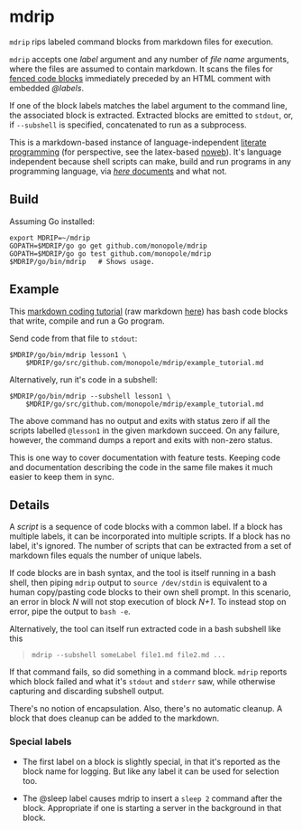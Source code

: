# mdrip

`mdrip` rips labeled command blocks from markdown files for execution.

`mdrip` accepts one _label_ argument and any number of _file name_
arguments, where the files are assumed to contain markdown.  It scans
the files for
[fenced code blocks](https://help.github.com/articles/github-flavored-markdown/#fenced-code-blocks)
immediately preceded by an HTML comment with embedded _@labels_.

If one of the block labels matches the label argument to the command line, the associated block is extracted.  Extracted blocks are emitted to `stdout`, or, if `--subshell` is specified, concatenated to run as a subprocess.

This is a markdown-based instance of language-independent
[literate programming](http://en.wikipedia.org/wiki/Literate_programming)
(for perspective, see the latex-based
[noweb](http://en.wikipedia.org/wiki/Noweb)).
It's language independent because shell scripts can
make, build and run programs in any programming language, via [_here_
documents](http://tldp.org/LDP/abs/html/here-docs.html) and what not.


## Build

Assuming Go installed:

```
export MDRIP=~/mdrip
GOPATH=$MDRIP/go go get github.com/monopole/mdrip
GOPATH=$MDRIP/go go test github.com/monopole/mdrip
$MDRIP/go/bin/mdrip   # Shows usage.
```

## Example

This [markdown coding tutorial](https://github.com/monopole/mdrip/blob/master/example_tutorial.md)
(raw markdown
[here](https://raw.githubusercontent.com/monopole/mdrip/master/example_tutorial.md))
has bash code blocks that write, compile and run a Go program.

Send code from that file to `stdout`:

```
$MDRIP/go/bin/mdrip lesson1 \
    $MDRIP/go/src/github.com/monopole/mdrip/example_tutorial.md
```

Alternatively, run it's code in a subshell:
```
$MDRIP/go/bin/mdrip --subshell lesson1 \
    $MDRIP/go/src/github.com/monopole/mdrip/example_tutorial.md
```

The above command has no output and exits with status zero if all the
scripts labelled `@lesson1` in the given markdown succeed.  On any
failure, however, the command dumps a report and exits with non-zero
status.

This is one way to cover documentation with feature tests.
Keeping code and documentation describing the code in the same file makes it much easier to keep them in sync.


## Details

A _script_ is a sequence of code blocks with a common label.  If a
block has multiple labels, it can be incorporated into multiple
scripts.  If a block has no label, it's ignored.  The number of
scripts that can be extracted from a set of markdown files equals the
number of unique labels.

If code blocks are in bash syntax, and the tool is itself running
in a bash shell, then piping `mdrip` output to `source /dev/stdin` is
equivalent to a human copy/pasting code blocks to their own shell
prompt.  In this scenario, an error in block _N_ will not stop
execution of block _N+1_.  To instead stop on error, pipe the output
to `bash -e`.

Alternatively, the tool can itself run extracted code in a bash subshell like this

> `mdrip --subshell someLabel file1.md file2.md ...`

If that command fails, so did something in a command block.  `mdrip` reports which block failed and what it's `stdout` and `stderr` saw, while otherwise capturing and discarding subshell output.

There's no notion of encapsulation.  Also, there's no automatic cleanup.  A block that does cleanup can be added to the markdown.

### Special labels

 * The first label on a block is slightly special, in that it's
reported as the block name for logging.  But like any label
it can be used for selection too.

 * The @sleep label causes mdrip to insert a `sleep 2` command after the block.  Appropriate if one is starting a server in the background in that block.
